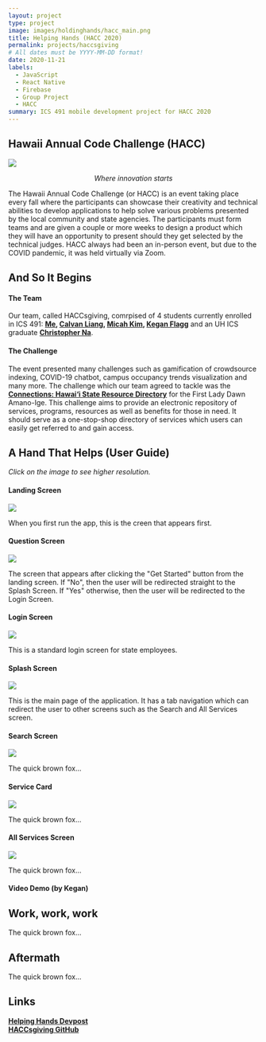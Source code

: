 ```yaml
---
layout: project
type: project
image: images/holdinghands/hacc_main.png
title: Helping Hands (HACC 2020)
permalink: projects/haccsgiving
# All dates must be YYYY-MM-DD format!
date: 2020-11-21
labels:
  - JavaScript
  - React Native
  - Firebase
  - Group Project
  - HACC
summary: ICS 491 mobile development project for HACC 2020
---
```


## Hawaii Annual Code Challenge (HACC)

<img class="ui large centered image" src="../images/holdinghands/hacc.png">
<p align="center"> <i>Where innovation starts</i> </p>

The Hawaii Annual Code Challenge (or HACC) is an event taking place every fall where the participants can showcase their creativity and technical abilities to develop applications to help solve various problems presented by the local community and state agencies. The participants must form teams and are given a couple or more weeks to design a product which they will have an opportunity to present should they get selected by the technical judges. HACC always had been an in-person event, but due to the COVID pandemic, it was held virtually via Zoom.

## And So It Begins

#### The Team

Our team, called HACCsgiving, comrpised of 4 students currently enrolled in ICS 491: **[Me](https://github.com/gbfrancisco), [Calvan Liang](https://github.com/calvan-liang), [Micah Kim](https://github.com/kimmicah), [Kegan Flagg](https://github.com/LukewarmCoffee)** and an UH ICS graduate **[Christopher Na](https://github.com/chrisjna)**.

#### The Challenge

The event presented many challenges such as gamification of crowdsource indexing, COVID-19 chatbot, campus occupancy trends visualization and many more. The challenge which our team agreed to tackle was the **[Connections: Hawai‘i State Resource Directory](https://hacc.hawaii.gov/wp-content/uploads/2020/10/Challenge_2020_ResourceDirectory.pdf)** for the First Lady Dawn Amano-Ige. This challenge aims to provide an electronic repository of services, programs, resources as well as benefits for those in need. It should serve as a one-stop-shop directory of services which users can easily get referred to and gain access.

## A Hand That Helps (User Guide)

<i>Click on the image to see higher resolution.</i>

#### Landing Screen

<a href="../images/holdinghands/landing.png">
<img class="ui small centered image" src="../images/holdinghands/landing.png">
</a>

When you first run the app, this is the creen that appears first.

#### Question Screen

<a href="../images/holdinghands/question.png">
<img class="ui small centered image" src="../images/holdinghands/question.png">
</a>

The screen that appears after clicking the "Get Started" button from the landing screen. If "No", then the user will be redirected straight to the Splash Screen. If "Yes" otherwise, then the user will be redirected to the Login Screen.

#### Login Screen

<a href="../images/holdinghands/login.png">
<img class="ui small centered image" src="../images/holdinghands/login.png">
</a>

This is a standard login screen for state employees.

#### Splash Screen
<a href="../images/holdinghands/splash.png">
<img class="ui small centered image" src="../images/holdinghands/splash.png">
</a>

This is the main page of the application. It has a tab navigation which can redirect the user to other screens such as the Search and All Services screen.

#### Search Screen

<a href="../images/holdinghands/link.gif">
<img class="ui small centered image" src="../images/holdinghands/link.gif">
</a>

The quick brown fox...

#### Service Card

<a href="../images/holdinghands/card.png">
<img class="ui small centered image" src="../images/holdinghands/card.png">
</a>

The quick brown fox...

#### All Services Screen

<a href="../images/holdinghands/services.png">
<img class="ui small centered image" src="../images/holdinghands/services.png">
</a>

The quick brown fox...

#### Video Demo (by Kegan)

## Work, work, work

The quick brown fox...

## Aftermath

The quick brown fox...

## Links
**[Helping Hands Devpost](https://devpost.com/software/helping-hands-o96srp)**<br>
**[HACCsgiving GitHub](https://github.com/HACC2020/HACCsgiving)**

